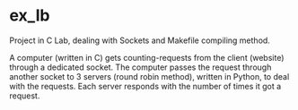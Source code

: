 # ex_lb

Project in C Lab, dealing with Sockets and Makefile compiling method.

A computer (written in C) gets counting-requests from the client (website) through a dedicated socket.
The computer passes the request through another socket to 3 servers (round robin method), written in Python, to deal with the requests.
Each server responds with the number of times it got a request.

